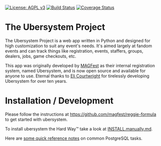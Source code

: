 [![License: AGPL v3](https://img.shields.io/badge/License-AGPL%20v3-blue.svg)](https://www.gnu.org/licenses/agpl-3.0) [![Build Status](https://travis-ci.org/magfest/ubersystem.svg)](https://travis-ci.org/magfest/ubersystem) [![Coverage Status](https://coveralls.io/repos/github/magfest/ubersystem/badge.svg?branch=master)](https://coveralls.io/github/magfest/ubersystem?branch=master)


# The Ubersystem Project

The Ubersystem Project is a web app written in Python and designed for high
customization to suit any event's needs. It's aimed largely at fandom events
and can track things like registration, events, staffers, groups, dealers,
jobs, game checkouts, etc.

This app was originally developed by [MAGFest](http://magfest.org) as their
internal registration system, named Ubersystem, and is now open source and
available for anyone to use. Eternal thanks to
[Eli Courtwright](https://github.com/EliAndrewC) for tirelessly developing
Ubersystem for over ten years.


# Installation / Development

Please follow the instructions at https://github.com/magfest/reggie-formula to
get started with ubersystem.

To install ubersystem the Hard Way™️ take a look at
[INSTALL.manually.md](/INSTALL.manually.md).

Here are [some quick reference notes](DBUTILS.md) on common PostgreSQL tasks.
